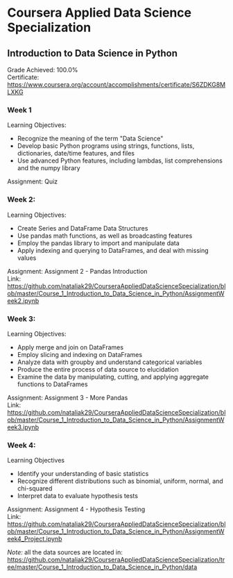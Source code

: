 # Coursera Applied Data Science Specialization
## Introduction to Data Science in Python

Grade Achieved: 100.0% </br>
Certificate:
https://www.coursera.org/account/accomplishments/certificate/S6ZDKG8MLXKG

### Week 1

Learning Objectives:
- Recognize the meaning of the term "Data Science"</br>
- Develop basic Python programs using strings, functions, lists, dictionaries, date/time features, and files </br>
- Use advanced Python features, including lambdas, list comprehensions and the numpy library</br>

Assignment: Quiz

### Week 2:

Learning Objectives:</br>
- Create Series and DataFrame Data Structures</br>
- Use pandas math functions, as well as broadcasting features</br>
- Employ the pandas library to import and manipulate data</br>
- Apply indexing and querying to DataFrames, and deal with missing values</br>

Assignment: Assignment 2 - Pandas Introduction</br>
Link: https://github.com/nataliak29/CourseraAppliedDataScienceSpecialization/blob/master/Course_1_Introduction_to_Data_Science_in_Python/AssignmentWeek2.ipynb

### Week 3:

Learning Objectives:</br>
- Apply merge and join on DataFrames</br>
- Employ slicing and indexing on DataFrames</br>
- Analyze data with groupby and understand categorical variables</br>
- Produce the entire process of data source to elucidation</br>
- Examine the data by manipulating, cutting, and applying aggregate functions to DataFrames</br>

Assignment: Assignment 3 - More Pandas</br>
Link: https://github.com/nataliak29/CourseraAppliedDataScienceSpecialization/blob/master/Course_1_Introduction_to_Data_Science_in_Python/AssignmentWeek3.ipynb

### Week 4:

Learning Objectives</br>
- Identify your understanding of basic statistics</br>
- Recognize different distributions such as binomial, uniform, normal, and chi-squared</br>
- Interpret data to evaluate hypothesis tests</br>

Assignment: Assignment 4 - Hypothesis Testing</br>
Link: https://github.com/nataliak29/CourseraAppliedDataScienceSpecialization/blob/master/Course_1_Introduction_to_Data_Science_in_Python/AssignmentWeek4_Project.ipynb

*Note:* all the data sources are located in: https://github.com/nataliak29/CourseraAppliedDataScienceSpecialization/tree/master/Course_1_Introduction_to_Data_Science_in_Python/data
